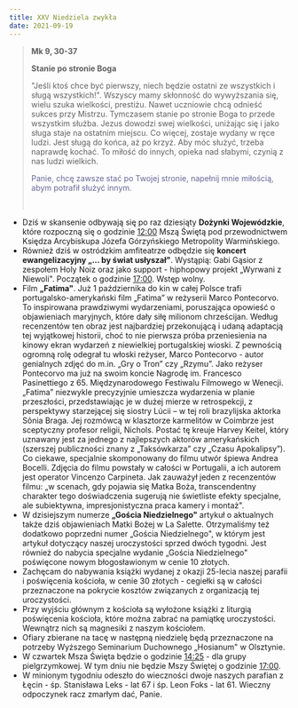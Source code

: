 ```yaml
---
title: XXV Niedziela zwykła
date: 2021-09-19
---
```


> **Mk 9, 30-37**
>
> **Stanie po stronie Boga**
>
> "Jeśli ktoś chce być pierwszy, niech będzie ostatni ze wszystkich i sługą wszystkich!". Wszyscy mamy skłonność do wywyższania się, wielu szuka wielkości, prestiżu. Nawet uczniowie chcą odnieść sukces przy Mistrzu. Tymczasem stanie po stronie Boga to przede wszystkim służba. Jezus dowodzi swej wielkości, uniżając się i jako sługa staje na ostatnim miejscu. Co więcej, zostaje wydany w ręce ludzi. Jest sługą do końca, aż po krzyż. Aby móc służyć, trzeba naprawdę kochać. To miłość do innych, opieka nad słabymi, czynią z nas ludzi wielkich.
>
> <span style="color: #666699;"> Panie, chcę zawsze stać po Twojej stronie, napełnij mnie miłością, abym potrafił służyć innym. </span>
>
> &nbsp;

- Dziś w skansenie odbywają się po raz dziesiąty **Dożynki Wojewódzkie**, które rozpoczną się o godzinie <u>12:00</u> Mszą Świętą pod przewodnictwem Księdza Arcybiskupa Józefa Górzyńskiego Metropolity Warmińskiego.
- Również dziś w ostródzkim amfiteatrze odbędzie się **koncert ewangelizacyjny „... by świat usłyszał"**. Wystąpią: Gabi Gąsior z zespołem Holy Noiz oraz jako support - hiphopowy projekt „Wyrwani z Niewoli". Początek o godzinie <u>17:00</u>. Wstęp wolny.
- Film **„Fatima"**. Już 1 października do kin w całej Polsce trafi portugalsko-amerykański film „Fatima” w reżyserii Marco Pontecorvo. To inspirowana prawdziwymi wydarzeniami, poruszająca opowieść o objawieniach maryjnych, które dały siłę milionom chrześcijan. Według recenzentów ten obraz jest najbardziej przekonującą i udaną adaptacją tej wyjątkowej historii, choć to nie pierwsza próba przeniesienia na kinowy ekran wydarzeń z niewielkiej portugalskiej wioski. Z pewnością ogromną rolę odegrał tu włoski reżyser, Marco Pontecorvo - autor genialnych zdjęć do m.in. „Gry o Tron” czy „Rzymu”. Jako reżyser Pontecorvo ma już na swoim koncie Nagrodę im. Francesco Pasinettiego z 65. Międzynarodowego Festiwalu Filmowego w Wenecji. „Fatima” niezwykle precyzyjnie umieszcza wydarzenia w planie przeszłości, przedstawiając je w dużej mierze w retrospekcji, z perspektywy starzejącej się siostry Lúcii – w tej roli brazylijska aktorka Sônia Braga. Jej rozmówcą w klasztorze karmelitów w Coimbrze jest sceptyczny profesor religii, Nichols. Postać tę kreuje Harvey Keitel, który uznawany jest za jednego z najlepszych aktorów amerykańskich (szerszej publiczności znany z „Taksówkarza” czy „Czasu Apokalipsy”). Co ciekawe, specjalnie skomponowany do filmu utwór śpiewa Andrea Bocelli. Zdjęcia do filmu powstały w całości w Portugalii, a ich autorem jest operator Vincenzo Carpineta. Jak zauważył jeden z recenzentów filmu: „w scenach, gdy pojawia się Matka Boża, transcendentny charakter tego doświadczenia sugerują nie świetliste efekty specjalne, ale subiektywna, impresjonistyczna praca kamery i montaż".
- W dzisiejszym numerze **„Gościa Niedzielnego"** artykuł o aktualnych także dziś objawieniach Matki Bożej w La Salette. Otrzymaliśmy też dodatkowo poprzedni numer „Gościa Niedzielnego", w którym jest artykuł dotyczący naszej uroczystości sprzed dwóch tygodni. Jest również do nabycia specjalne wydanie „Gościa Niedzielnego" poświęcone nowym błogosławionym w cenie 10 złotych.
- Zachęcam do nabywania książki wydanej z okazji 25-lecia naszej parafii i poświęcenia kościoła, w cenie 30 złotych - cegiełki są w całości przeznaczone na pokrycie kosztów związanych z organizacją tej uroczystości.
- Przy wyjściu głównym z kościoła są wyłożone książki z liturgią poświęcenia kościoła, które można zabrać na pamiątkę uroczystości. Wewnątrz nich są magnesiki z naszym kościołem.
- Ofiary zbierane na tacę w następną niedzielę będą przeznaczone na potrzeby Wyższego Seminarium Duchownego „Hosianum" w Olsztynie.
- W czwartek Msza Święta będzie o godzinie <u>14:25</u> - dla grupy pielgrzymkowej. W tym dniu nie będzie Mszy Świętej o godzinie <u>17:00</u>.
- W minionym tygodniu odeszło do wieczności dwoje naszych parafian z Łęcin - śp. Stanisława Leks - lat 67 i śp. Leon Foks - lat 61. Wieczny odpoczynek racz zmarłym dać, Panie.
